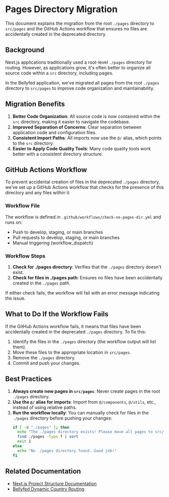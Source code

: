 # Pages Directory Migration

This document explains the migration from the root `./pages` directory to `src/pages` and the GitHub Actions workflow that ensures no files are accidentally created in the deprecated directory.

## Background

Next.js applications traditionally used a root-level `./pages` directory for routing. However, as applications grow, it's often better to organize all source code within a `src` directory, including pages.

In the Bellyfed application, we've migrated all pages from the root `./pages` directory to `src/pages` to improve code organization and maintainability.

## Migration Benefits

1. **Better Code Organization**: All source code is now contained within the `src` directory, making it easier to navigate the codebase.
2. **Improved Separation of Concerns**: Clear separation between application code and configuration files.
3. **Consistent Import Paths**: All imports now use the `@/` alias, which points to the `src` directory.
4. **Easier to Apply Code Quality Tools**: Many code quality tools work better with a consistent directory structure.

## GitHub Actions Workflow

To prevent accidental creation of files in the deprecated `./pages` directory, we've set up a GitHub Actions workflow that checks for the presence of this directory and any files within it.

### Workflow File

The workflow is defined in `.github/workflows/check-no-pages-dir.yml` and runs on:

- Push to develop, staging, or main branches
- Pull requests to develop, staging, or main branches
- Manual triggering (workflow_dispatch)

### Workflow Steps

1. **Check for ./pages directory**: Verifies that the `./pages` directory doesn't exist.
2. **Check for files in ./pages path**: Ensures no files have been accidentally created in the `./pages` path.

If either check fails, the workflow will fail with an error message indicating the issue.

## What to Do If the Workflow Fails

If the GitHub Actions workflow fails, it means that files have been accidentally created in the deprecated `./pages` directory. To fix this:

1. Identify the files in the `./pages` directory (the workflow output will list them).
2. Move these files to the appropriate location in `src/pages`.
3. Remove the `./pages` directory.
4. Commit and push your changes.

## Best Practices

1. **Always create new pages in `src/pages`**: Never create pages in the root `./pages` directory.
2. **Use the `@/` alias for imports**: Import from `@/components`, `@/utils`, etc., instead of using relative paths.
3. **Run the workflow locally**: You can manually check for files in the `./pages` directory before pushing your changes:
   ```bash
   if [ -d "./pages" ]; then
     echo "The ./pages directory exists! Please move all pages to src/pages."
     find ./pages -type f | sort
     exit 1
   else
     echo "No ./pages directory found. Good job!"
   fi
   ```

## Related Documentation

- [Next.js Project Structure Documentation](https://nextjs.org/docs/getting-started/project-structure)
- [Bellyfed Dynamic Country Routing](./DYNAMIC_COUNTRY_ROUTING.md)
